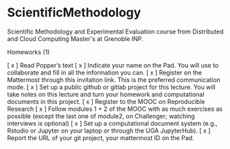 # ScientificMethodology
Scientific Methodology and Experimental Evaluation course from Distributed and Cloud Computing Master's at Grenoble INP. 

Homeworks (1)

[ x ] Read Popper’s text
[ x ] Indicate your name on the Pad. You will use to collaborate and fill in all the information you can.
[ x ] Register on the Mattermost through this invitation link. This is the preferred communication mode.
[ x ] Set up a public github or gitlab project for this lecture. You will take notes on this lecture and turn your homework and computational documents in this project.
[ x ] Register to the MOOC on Reproducible Research
[ x ] Follow modules 1 + 2 of the MOOC with as much exercises as possible (except the last one of module2, on Challenger; watching interviews is optional)
[ x ] Set up a computational document system (e.g., Rstudio or Jupyter on your laptop or through the UGA JupyterHub).
[ x ] Report the URL of your git project, your mattermost ID on the Pad.
